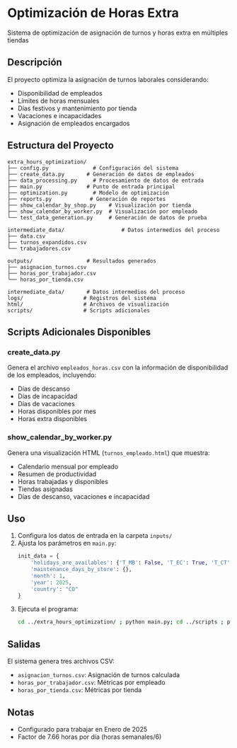 # Optimización de Horas Extra

Sistema de optimización de asignación de turnos y horas extra en múltiples tiendas

## Descripción

El proyecto optimiza la asignación de turnos laborales considerando:

- Disponibilidad de empleados
- Límites de horas mensuales
- Días festivos y mantenimiento por tienda
- Vacaciones e incapacidades
- Asignación de empleados encargados

## Estructura del Proyecto

```
extra_hours_optimization/
├── config.py              # Configuración del sistema
├── create_data.py       # Generación de datos de empleados
├── data_processing.py     # Procesamiento de datos de entrada
├── main.py              # Punto de entrada principal
├── optimization.py        # Modelo de optimización
├── reports.py            # Generación de reportes
├── show_calendar_by_shop.py    # Visualización por tienda
├── show_calendar_by_worker.py  # Visualización por empleado
└── test_data_generation.py     # Generación de datos de prueba

intermediate_data/                  # Datos intermedios del proceso
├── data.csv
├── turnos_expandidos.csv
└── trabajadores.csv

outputs/                 # Resultados generados
├── asignacion_turnos.csv
├── horas_por_trabajador.csv
└── horas_por_tienda.csv

intermediate_data/       # Datos intermedios del proceso
logs/                   # Registros del sistema
html/                   # Archivos de visualización
scripts/                # Scripts adicionales
```

## Scripts Adicionales Disponibles

### create_data.py

Genera el archivo `empleados_horas.csv` con la información de disponibilidad de los empleados, incluyendo:

- Días de descanso
- Días de incapacidad
- Días de vacaciones
- Horas disponibles por mes
- Horas extra disponibles

### show_calendar_by_worker.py

Genera una visualización HTML (`turnos_empleado.html`) que muestra:

- Calendario mensual por empleado
- Resumen de productividad
- Horas trabajadas y disponibles
- Tiendas asignadas
- Días de descanso, vacaciones e incapacidad

## Uso

1. Configura los datos de entrada en la carpeta `inputs/`
2. Ajusta los parámetros en `main.py`:
   ```python
   init_data = {
       'holidays_are_availables': {'T_MB': False, 'T_EC': True, 'T_CT': True},
       'maintenance_days_by_store': {},
       'month': 1,
       'year': 2025,
       'country': "CO"
   }
   ```
3. Ejecuta el programa:
   ```bash
   cd ../extra_hours_optimization/ ; python main.py; cd ../scripts ; python show_calendar_by_worker.py
   ```

## Salidas

El sistema genera tres archivos CSV:

- `asignacion_turnos.csv`: Asignación de turnos calculada
- `horas_por_trabajador.csv`: Métricas por empleado
- `horas_por_tienda.csv`: Métricas por tienda

## Notas

- Configurado para trabajar en Enero de 2025
- Factor de 7.66 horas por día (horas semanales/6)
